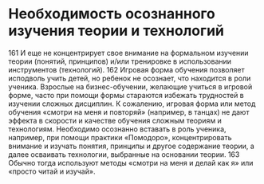 # Необходимость осознанного изучения теории и технологий

161 И еще не концентрирует свое внимание на формальном изучении теории (понятий, принципов) и/или тренировке в использовании инструментов (технологий).
162 Игровая форма обучения позволяет исподволь учить детей, но ребенок не осознает, что находится в роли ученика. Взрослые на бизнес-обучении, желающие учиться в игровой форме, часто при помощи формы стараются избежать трудностей в изучении сложных дисциплин. К сожалению, игровая форма или метод обучения «смотри на меня и повторяй» (например, в танцах) не дают эффекта в скорости и качестве обучения сложным теориям и технологиям. Необходимо осознанно вставать в роль ученика, например, при помощи практики «Помодоро», концентрировать внимание и изучать понятия, принципы и другое содержание теории, а далее осваивать технологии, выбранные на основании теории.
163 Обычно тогда используют методы «смотри на меня и делай как я» или «просто читай и изучай».
